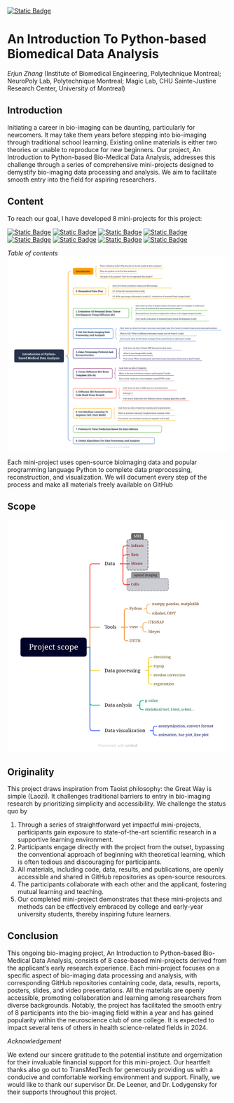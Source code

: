 [![Static Badge](https://img.shields.io/badge/Visit-our_main_project_page-ff69b4)](https://github.com/zhangerjun/Introduction_To_Python-based_Biomedical_Data_Analysis)
# An Introduction To Python-based Biomedical Data Analysis
*Erjun Zhang* (Institute of Biomedical Engineering, Polytechnique Montreal; NeuroPoly Lab, Polytechnique Montreal; 
Magic Lab, CHU Sainte-Justine Research Center, University of Montreal)

## Introduction
Initiating a career in bio-imaging can be daunting, particularly for newcomers. It may take them years before stepping
into bio-imaging through traditional school learning. Existing online materials is either two theories or unable to
reproduce for new beginners. Our project, An Introduction to Python-based Bio-Medical Data Analysis, addresses this
challenge through a series of comprehensive mini-projects designed to demystify bio-imaging data processing and
analysis. We aim to facilitate smooth entry into the field for aspiring researchers.

## Content
To reach our goal, I have developed 8 mini-projects for this project:

[![Static Badge](https://img.shields.io/badge/Visit-our_mini--project_1_page-ff69b4)](https://github.com/zhangerjun/dMRI_data_analysis)
[![Static Badge](https://img.shields.io/badge/Visit-our_mini--project_2_page-ff69b4)](https://github.com/zhangerjun/HIE_brain_MRI)
[![Static Badge](https://img.shields.io/badge/Visit-our_mini--project_3_page-ff69b4)](https://github.com/brainhack-school2020/BHS_Project_dMRI)
[![Static Badge](https://img.shields.io/badge/Visit-our_mini--project_4_page-ff69b4)](https://github.com/zhangerjun/DTI-TK-Build-Template)
[![Static Badge](https://img.shields.io/badge/Visit-our_mini--project_5_page-ff69b4)](https://github.com/zhangerjun/dMRI_reconstrcution_from_scratch)
[![Static Badge](https://img.shields.io/badge/Visit-our_mini--project_6_page-ff69b4)](https://github.com/zhangerjun/UNet_model)
[![Static Badge](https://img.shields.io/badge/Visit-our_mini--project_7_page-ff69b4)](https://github.com/zhangerjun/age_predict_based_on_dmri)
[![Static Badge](https://img.shields.io/badge/Visit-our_mini--project_8_page-ff69b4)](https://github.com/zhangerjun/ML-basic-algorithms)

*Table of contents*
![table of content](./Figures/Introduction_of_Python-based_Medical_Data_Analysis.png)


Each mini-project uses open-source bioimaging data and popular programming language Python to complete data
preprocessing, reconstruction, and visualization. We will document every step of the process and make all materials
freely available on GitHub

## Scope
![scope](./Figures/Project_scope.png)

## Originality
This project draws inspiration from Taoist philosophy: the Great Way is simple (Laozi). It challenges traditional barriers
to entry in bio-imaging research by prioritizing simplicity and accessibility. We challenge the status quo by

1. Through a series of straightforward yet impactful mini-projects, participants gain exposure to state-of-the-art
scientific research in a supportive learning environment.
2. Participants engage directly with the project from the outset, bypassing the conventional approach of beginning
with theoretical learning, which is often tedious and discouraging for participants.
3. All materials, including code, data, results, and publications, are openly accessible and shared in GitHub
repositories as open-source resources.
4. The participants collaborate with each other and the applicant, fostering mutual learning and teaching.
5. Our completed mini-project demonstrates that these mini-projects and methods can be effectively embraced by
college and early-year university students, thereby inspiring future learners.
## Conclusion
This ongoing bio-imaging project, An Introduction to Python-based Bio-Medical Data Analysis, consists of 8 case-based
mini-projects derived from the applicant’s early research experience. Each mini-project focuses on a specific aspect of
bio-imaging data processing and analysis, with corresponding GitHub repositories containing code, data, results, reports,
posters, slides, and video presentations. All the materials are openly accessible, promoting collaboration and learning
among researchers from diverse backgrounds. Notably, the project has facilitated the smooth entry of 8 participants into
the bio-imaging field within a year and has gained popularity within the neuroscience club of one college. It is expected
to impact several tens of others in health science-related fields in 2024.

*Acknowledgement*

We extend our sincere gratitude to the potential institute and orgernization for their invaluable financial support for this mini-project. Our heartfelt thanks also go out to TransMedTech for generously providing us with a conducive and comfortable working environment and support. Finally, we would like to thank our supervisor Dr. De Leener, and Dr. Lodygensky for their supports throughout this project.
